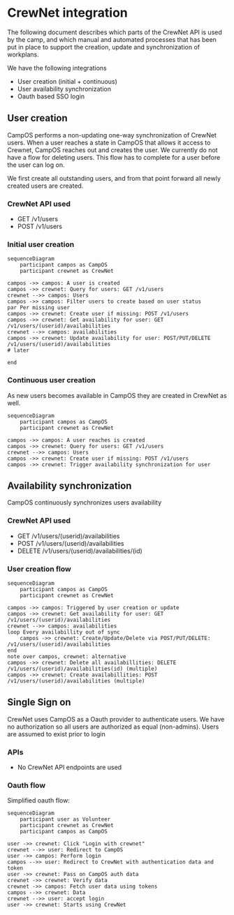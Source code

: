 # CrewNet integration

The following document describes which parts of the CrewNet API is used by the camp, and which manual and automated processes that has been put in place to support the creation, update and synchronization of workplans.

We have the following integrations

* User creation (initial + continuous)
* User availability synchronization
* Oauth based SSO login

## User creation

CampOS performs a non-updating one-way synchronization of CrewNet users. When a user reaches a state in CampOS that allows it access to Crewnet, CampOS reaches out and creates the user. We currently do not have a flow for deleting users. This flow has to complete for a user before the user can log on.

We first create all outstanding users, and from that point forward all newly created users are created.

### CrewNet API used

* GET /v1/users
* POST /v1/users

### Initial user creation

```mermaid
sequenceDiagram
    participant campos as CampOS
    participant crewnet as CrewNet

campos ->> campos: A user is created
campos ->> crewnet: Query for users: GET /v1/users
crewnet -->> campos: Users
campos ->> campos: Filter users to create based on user status
par Per missing user
campos ->> crewnet: Create user if missing: POST /v1/users
campos ->> crewnet: Get availability for user: GET /v1/users/(userid)/availabilities
crewnet -->> campos: availabilities
campos ->> crewnet: Update availability for user: POST/PUT/DELETE /v1/users/(userid)/availabilities
# later

end
```

### Continuous user creation

As new users becomes available in CampOS they are created in CrewNet as well.

```mermaid
sequenceDiagram
    participant campos as CampOS
    participant crewnet as CrewNet

campos ->> campos: A user reaches is created
campos ->> crewnet: Query for users: GET /v1/users
crewnet -->> campos: Users
campos ->> crewnet: Create user if missing: POST /v1/users
campos ->> crewnet: Trigger availability synchronization for user

```

## Availability synchronization

CampOS continuously synchronizes users availability

### CrewNet API used

* GET /v1/users/(userid)/availabilities
* POST /v1/users/(userid)/availabilities
* DELETE /v1/users/(userid)/availabilities/(id)

### User creation flow

```mermaid
sequenceDiagram
    participant campos as CampOS
    participant crewnet as CrewNet

campos ->> campos: Triggered by user creation or update
campos ->> crewnet: Get availability for user: GET /v1/users/(userid)/availabilities
crewnet -->> campos: availabilities
loop Every availabillity out of sync
	campos ->> crewnet: Create/Update/Delete via POST/PUT/DELETE: /v1/users/(userid)/availabilities
end
note over campos, crewnet: alternative
campos ->> crewnet: Delete all availabillities: DELETE /v1/users/(userid)/availabilities(id) (multiple)
campos ->> crewnet: Create availabillities: POST /v1/users/(userid)/availabilities (multiple)

```

## Single Sign on

CrewNet uses CampOS as a Oauth provider to authenticate users. We have no authorization so all users are authorized as equal (non-admins). Users are assumed to exist prior to login

### APIs

* No CrewNet API endpoints are used

### Oauth flow

Simplified oauth flow:

```mermaid
sequenceDiagram
    participant user as Volunteer
    participant crewnet as CrewNet
    participant campos as CampOS

user ->> crewnet: Click "Login with crewnet"
crewnet -->> user: Redirect to CampOS
user ->> campos: Perform login
campos -->> user: Redirect to CrewNet with authentication data and token
user ->> crewnet: Pass on CampOS auth data
crewnet ->> crewnet: Verify data
crewnet ->> campos: Fetch user data using tokens
campos -->> crewnet: Data
crewnet -->> user: accept login
user ->> crewnet: Starts using CrewNet
```
